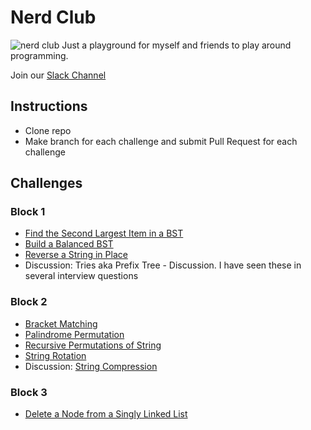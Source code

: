 # Nerd Club 
![nerd club](./nerd_club.jpg)
Just a playground for myself and friends to play around programming.

Join our [Slack Channel](http://seattlenerdclub.slack.com)

## Instructions
* Clone repo
* Make branch for each challenge and submit Pull Request for each challenge

## Challenges
### Block 1
* [Find the Second Largest Item in a BST](second-largest-item-in-bst.md)
* [Build a Balanced BST](build_balanced_bst.md)
* [Reverse a String in Place](reverse-string-in-place.md)
* Discussion: Tries aka Prefix Tree - Discussion.  I have seen these in several interview questions

### Block 2
* [Bracket Matching](bracket-matching.md)
* [Palindrome Permutation](palindrome-permutation.md)
* [Recursive Permutations of String](recursive-string-permutations.md)
* [String Rotation](string-rotation.md)
* Discussion: [String Compression](string-compression.md)

### Block 3
* [Delete a Node from a Singly Linked List](delete-node.md)
